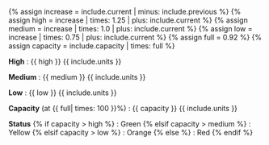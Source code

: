 {% assign increase = include.current | minus: include.previous %}
{% assign high = increase | times: 1.25 | plus: include.current %}
{% assign medium = increase | times: 1.0 | plus: include.current %}
{% assign low = increase | times: 0.75 | plus: include.current %}
{% assign full = 0.92 %}
{% assign capacity = include.capacity | times: full %}

**High**
: {{ high }} {{ include.units }}

**Medium**
: {{ medium }} {{ include.units }}

**Low**
: {{ low }} {{ include.units }}

**Capacity** (at {{ full| times: 100 }}%)
: {{ capacity }} {{ include.units }}

**Status**
{% if capacity > high %}
: Green
{% elsif capacity > medium %}
: Yellow
{% elsif capacity > low %}
: Orange
{% else %}
: Red
{% endif %}
